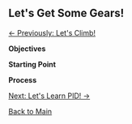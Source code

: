## Let's Get Some Gears!
[<- Previously: Let's Climb!](Climb.md)

**Objectives** 

**Starting Point** 

**Process** 

[Next: Let's Learn PID! ->](LLpid.md)

[Back to Main](../../README.md)